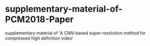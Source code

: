 # supplementary-material-of-PCM2018-Paper
supplementary material of 'A CNN-based super-resolution method for compressed high definition video'

